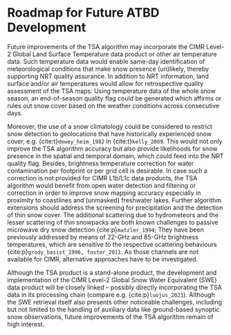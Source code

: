 # Roadmap for Future ATBD Development

Future improvements of the TSA algorithm may incorporate the CIMR Level-2 Global Land Surface Temperature data product or other air temperature data.
Such temperature data would enable same-day identification of meteorological conditions that make snow presence (un)likely, thereby supporting NRT quality assurance.
In addition to NRT information, land surface and/or air temperatures would allow for retrospective quality assessment of the TSA maps: Using temperature data of the whole snow season, an end-of-season quality flag could be generated which affirms or rules out snow cover based on the weather conditions across consecutive days.

Moreover, the use of a snow climatology could be considered to restrict snow detection to geolocations that have historically experienced snow cover, e.g. {cite:t}`dewey_heim_1982` in {cite:t}`kelly_2009`.
This would not only improve the TSA algorithm accuracy but also provide likelihoods for snow presence in the spatial and temporal domain, which could feed into the NRT quality flag.
Besides, brightness temperature correction for water contamination per footprint or per grid cell is desirable.
In case such a correction is not provided for CIMR L1b/L1c data products, the TSA algorithm would benefit from open water detection and filtering or correction in order to improve snow mapping accuracy especially in proximity to coastlines and (unmasked) freshwater lakes.
Further algorithm extensions should address the screening for precipitation and the detection of thin snow cover. The additional scattering due to hydrometeors and the lesser scattering of thin snowpacks are both known challenges to passive microwave dry snow detection {cite:p}`matzler_1994`;
They have been previously addressed by means of 22-GHz and 85-GHz brightness temperatures, which are sensitive to the respective scattering behaviours {cite:p}`grody_basist_1996, foster_2011`.
As those channels are not available for CIMR, alternative approaches have to be investigated.

Although the TSA product is a stand-alone product, the development and implementation of the CIMR Level-2 Global Snow Water Equivalent (SWE) data product will be closely linked – possibly directly incorporating the TSA data in its processing chain (compare e.g. {cite:p}`luojus_2021`).
Although the SWE retrieval itself also presents other noticeable challenges, including but not limited to the handling of auxiliary data like ground-based synoptic snow observations, future improvements of the TSA algorithm remain of high interest.
